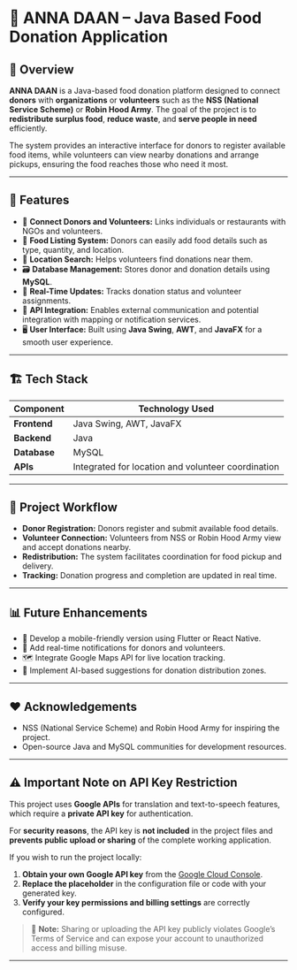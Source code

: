 # 🍱 ANNA DAAN – Java Based Food Donation Application

## 📖 Overview
**ANNA DAAN** is a Java-based food donation platform designed to connect **donors** with **organizations** or **volunteers** such as the **NSS (National Service Scheme)** or **Robin Hood Army**. The goal of the project is to **redistribute surplus food**, **reduce waste**, and **serve people in need** efficiently.  

The system provides an interactive interface for donors to register available food items, while volunteers can view nearby donations and arrange pickups, ensuring the food reaches those who need it most.

---

## 🚀 Features
- 🤝 **Connect Donors and Volunteers:** Links individuals or restaurants with NGOs and volunteers.
- 🍛 **Food Listing System:** Donors can easily add food details such as type, quantity, and location.
- 📍 **Location Search:** Helps volunteers find donations near them.
- 🗃️ **Database Management:** Stores donor and donation details using **MySQL**.
- 🔄 **Real-Time Updates:** Tracks donation status and volunteer assignments.
- 🧩 **API Integration:** Enables external communication and potential integration with mapping or notification services.
- 🖥️ **User Interface:** Built using **Java Swing**, **AWT**, and **JavaFX** for a smooth user experience.

---

## 🏗️ Tech Stack
| Component | Technology Used |
|------------|----------------|
| **Frontend** | Java Swing, AWT, JavaFX |
| **Backend** | Java |
| **Database** | MySQL |
| **APIs** | Integrated for location and volunteer coordination |

---


## 🧠 Project Workflow

-   **Donor Registration:** Donors register and submit available food details.
-   **Volunteer Connection:** Volunteers from NSS or Robin Hood Army view and accept donations nearby.
-   **Redistribution:** The system facilitates coordination for food pickup and delivery.
-   **Tracking:** Donation progress and completion are updated in real time.

---

## 📊 Future Enhancements

-   📱 Develop a mobile-friendly version using Flutter or React Native.
-   🔔 Add real-time notifications for donors and volunteers.
-   🗺️ Integrate Google Maps API for live location tracking.
-   🤖 Implement AI-based suggestions for donation distribution zones.

---

## ❤️ Acknowledgements

-   NSS (National Service Scheme) and Robin Hood Army for inspiring the project.
-   Open-source Java and MySQL communities for development resources.

---

## ⚠️ Important Note on API Key Restriction

This project uses **Google APIs** for translation and text-to-speech features, which require a **private API key** for authentication.

For **security reasons**, the API key is **not included** in the project files and **prevents public upload or sharing** of the complete working application.

If you wish to run the project locally:

1. **Obtain your own Google API key** from the [Google Cloud Console](https://console.cloud.google.com/).  
2. **Replace the placeholder** in the configuration file or code with your generated key.  
3. **Verify your key permissions and billing settings** are correctly configured.

> 🔐 **Note:** Sharing or uploading the API key publicly violates Google’s Terms of Service and can expose your account to unauthorized access and billing misuse.

---
